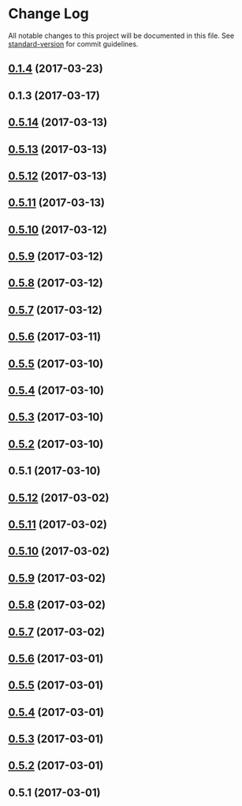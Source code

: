 # Change Log

All notable changes to this project will be documented in this file. See [standard-version](https://github.com/conventional-changelog/standard-version) for commit guidelines.

<a name="0.1.4"></a>
## [0.1.4](https://github.com/hawkly/bunjil/compare/v0.1.3...v0.1.4) (2017-03-23)



<a name="0.1.3"></a>
## 0.1.3 (2017-03-17)



<a name="0.5.14"></a>
## [0.5.14](https://github.com/hawkly/hawkly-grpc-javascript/compare/v0.5.13...v0.5.14) (2017-03-13)



<a name="0.5.13"></a>
## [0.5.13](https://github.com/hawkly/hawkly-grpc-javascript/compare/v0.5.12...v0.5.13) (2017-03-13)



<a name="0.5.12"></a>
## [0.5.12](https://github.com/hawkly/hawkly-grpc-javascript/compare/v0.5.11...v0.5.12) (2017-03-13)



<a name="0.5.11"></a>
## [0.5.11](https://github.com/hawkly/hawkly-grpc-javascript/compare/v0.5.10...v0.5.11) (2017-03-13)



<a name="0.5.10"></a>
## [0.5.10](https://github.com/hawkly/hawkly-grpc-javascript/compare/v0.5.9...v0.5.10) (2017-03-12)



<a name="0.5.9"></a>
## [0.5.9](https://github.com/hawkly/hawkly-grpc-javascript/compare/v0.5.8...v0.5.9) (2017-03-12)



<a name="0.5.8"></a>
## [0.5.8](https://github.com/hawkly/hawkly-grpc-javascript/compare/v0.5.7...v0.5.8) (2017-03-12)



<a name="0.5.7"></a>
## [0.5.7](https://github.com/hawkly/hawkly-grpc-javascript/compare/v0.5.6...v0.5.7) (2017-03-12)



<a name="0.5.6"></a>
## [0.5.6](https://github.com/hawkly/hawkly-grpc-javascript/compare/v0.5.5...v0.5.6) (2017-03-11)



<a name="0.5.5"></a>
## [0.5.5](https://github.com/hawkly/hawkly-grpc-javascript/compare/v0.5.4...v0.5.5) (2017-03-10)



<a name="0.5.4"></a>
## [0.5.4](https://github.com/hawkly/hawkly-grpc-javascript/compare/v0.5.3...v0.5.4) (2017-03-10)



<a name="0.5.3"></a>
## [0.5.3](https://github.com/hawkly/hawkly-grpc-javascript/compare/v0.5.2...v0.5.3) (2017-03-10)



<a name="0.5.2"></a>
## [0.5.2](https://github.com/hawkly/hawkly-grpc-javascript/compare/v0.5.1...v0.5.2) (2017-03-10)



<a name="0.5.1"></a>
## 0.5.1 (2017-03-10)



<a name="0.5.12"></a>
## [0.5.12](https://github.com/hawkly/hawkly-tracer-javascript/compare/v0.5.11...v0.5.12) (2017-03-02)



<a name="0.5.11"></a>
## [0.5.11](https://github.com/hawkly/hawkly-tracer-javascript/compare/v0.5.10...v0.5.11) (2017-03-02)



<a name="0.5.10"></a>
## [0.5.10](https://github.com/hawkly/hawkly-tracer-javascript/compare/v0.5.9...v0.5.10) (2017-03-02)



<a name="0.5.9"></a>
## [0.5.9](https://github.com/hawkly/hawkly-tracer-javascript/compare/v0.5.8...v0.5.9) (2017-03-02)



<a name="0.5.8"></a>
## [0.5.8](https://github.com/hawkly/hawkly-tracer-javascript/compare/v0.5.7...v0.5.8) (2017-03-02)



<a name="0.5.7"></a>
## [0.5.7](https://github.com/hawkly/hawkly-tracer-javascript/compare/v0.5.6...v0.5.7) (2017-03-02)



<a name="0.5.6"></a>
## [0.5.6](https://github.com/hawkly/hawkly-tracer-javascript/compare/v0.5.5...v0.5.6) (2017-03-01)



<a name="0.5.5"></a>
## [0.5.5](https://github.com/hawkly/hawkly-tracer-javascript/compare/v0.5.4...v0.5.5) (2017-03-01)



<a name="0.5.4"></a>
## [0.5.4](https://github.com/hawkly/hawkly-tracer-javascript/compare/v0.5.3...v0.5.4) (2017-03-01)



<a name="0.5.3"></a>
## [0.5.3](https://github.com/hawkly/hawkly-tracer-javascript/compare/v0.5.2...v0.5.3) (2017-03-01)



<a name="0.5.2"></a>
## [0.5.2](https://github.com/hawkly/hawkly-tracer-javascript/compare/v0.5.1...v0.5.2) (2017-03-01)



<a name="0.5.1"></a>
## 0.5.1 (2017-03-01)
